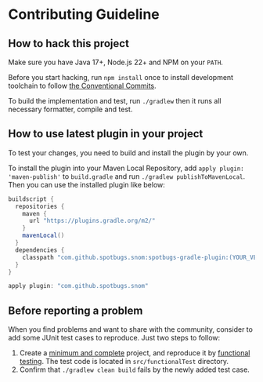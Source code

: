 # Contributing Guideline

## How to hack this project

Make sure you have Java 17+, Node.js 22+ and NPM on your `PATH`.

Before you start hacking, run `npm install` once to install development toolchain
to follow [the Conventional Commits](https://conventionalcommits.org/).

To build the implementation and test, run `./gradlew` then it runs all necessary formatter, compile and test.

## How to use latest plugin in your project

To test your changes, you need to build and install the plugin by your own.

To install the plugin into your Maven Local Repository, add `apply plugin: 'maven-publish'` to `build.gradle` and run `./gradlew publishToMavenLocal`. Then you can use the installed plugin like below:

```groovy
buildscript {
  repositories {
    maven {
      url "https://plugins.gradle.org/m2/"
    }
    mavenLocal()
  }
  dependencies {
    classpath "com.github.spotbugs.snom:spotbugs-gradle-plugin:(YOUR_VERSION)"
  }
}

apply plugin: "com.github.spotbugs.snom"
```

## Before reporting a problem

When you find problems and want to share with the community, consider to add some JUnit test cases to reproduce.
Just two steps to follow:

1. Create a [minimum and complete](http://stackoverflow.com/help/mcve) project, and reproduce it by [functional testing](https://guides.gradle.org/testing-gradle-plugins/). The test code is located in `src/functionalTest` directory.
2. Confirm that `./gradlew clean build` fails by the newly added test case.
